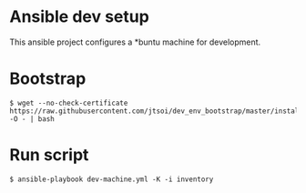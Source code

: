 Ansible dev setup
=================
This ansible project configures a *buntu machine for development.


Bootstrap
=========

    $ wget --no-check-certificate https://raw.githubusercontent.com/jtsoi/dev_env_bootstrap/master/install.sh -O - | bash

Run script
==========

    $ ansible-playbook dev-machine.yml -K -i inventory
